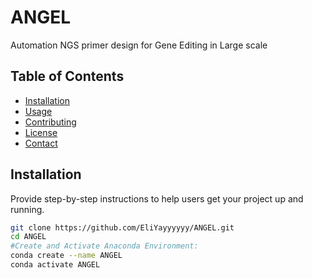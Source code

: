 # ANGEL
Automation NGS primer design for Gene Editing in Large scale

## Table of Contents
- [Installation](#installation)
- [Usage](#usage)
- [Contributing](#contributing)
- [License](#license)
- [Contact](#contact)

## Installation

Provide step-by-step instructions to help users get your project up and running.

```bash
git clone https://github.com/EliYayyyyyy/ANGEL.git
cd ANGEL
#Create and Activate Anaconda Environment: 
conda create --name ANGEL
conda activate ANGEL 
